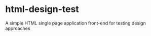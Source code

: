 html-design-test
================

A simple HTML single page application front-end for testing design approaches
